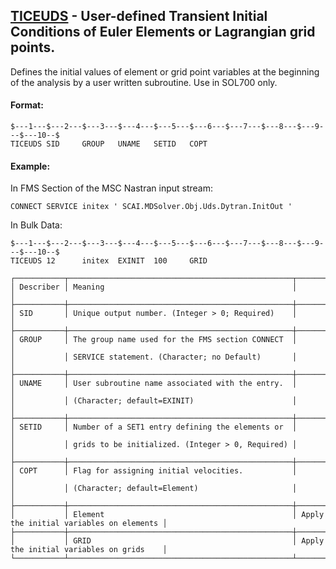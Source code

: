 ## [TICEUDS](https://nexus.hexagon.com/documentationcenter/bundle/MSC_Nastran_2022.4/page/Nastran_Combined_Book/qrg/bulktuv/TOC.TICEUDS.xhtml) - User-defined Transient Initial Conditions of Euler Elements or Lagrangian grid points.

Defines the initial values of element or grid point variables at the beginning of the analysis by a user written subroutine. Use in SOL700 only.

#### Format:

```nastran
$---1---$---2---$---3---$---4---$---5---$---6---$---7---$---8---$---9---$---10--$
TICEUDS SID     GROUP   UNAME   SETID   COPT                                    
```

#### Example:

In FMS Section of the MSC Nastran input stream:

```text
CONNECT SERVICE initex ' SCAI.MDSolver.Obj.Uds.Dytran.InitOut '
```

In Bulk Data:

```nastran
$---1---$---2---$---3---$---4---$---5---$---6---$---7---$---8---$---9---$---10--$
TICEUDS 12      initex  EXINIT  100     GRID                                    
```

```text
┌───────────┬──────────────────────────────────────────────────┬─────────────────────────────────────────┐
│ Describer │ Meaning                                          │                                         │
├───────────┼──────────────────────────────────────────────────┼─────────────────────────────────────────┤
│ SID       │ Unique output number. (Integer > 0; Required)    │                                         │
├───────────┼──────────────────────────────────────────────────┼─────────────────────────────────────────┤
│ GROUP     │ The group name used for the FMS section CONNECT  │                                         │
│           │ SERVICE statement. (Character; no Default)       │                                         │
├───────────┼──────────────────────────────────────────────────┼─────────────────────────────────────────┤
│ UNAME     │ User subroutine name associated with the entry.  │                                         │
│           │ (Character; default=EXINIT)                      │                                         │
├───────────┼──────────────────────────────────────────────────┼─────────────────────────────────────────┤
│ SETID     │ Number of a SET1 entry defining the elements or  │                                         │
│           │ grids to be initialized. (Integer > 0, Required) │                                         │
├───────────┼──────────────────────────────────────────────────┼─────────────────────────────────────────┤
│ COPT      │ Flag for assigning initial velocities.           │                                         │
│           │ (Character; default=Element)                     │                                         │
├───────────┼──────────────────────────────────────────────────┼─────────────────────────────────────────┤
│           │ Element                                          │ Apply the initial variables on elements │
├───────────┼──────────────────────────────────────────────────┼─────────────────────────────────────────┤
│           │ GRID                                             │ Apply the initial variables on grids    │
└───────────┴──────────────────────────────────────────────────┴─────────────────────────────────────────┘
```

